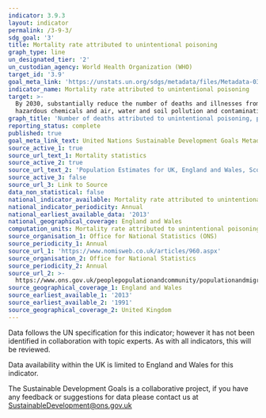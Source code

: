 ```yaml
---
indicator: 3.9.3
layout: indicator
permalink: /3-9-3/
sdg_goal: '3'
title: Mortality rate attributed to unintentional poisoning
graph_type: line
un_designated_tier: '2'
un_custodian_agency: World Health Organization (WHO)
target_id: '3.9'
goal_meta_link: 'https://unstats.un.org/sdgs/metadata/files/Metadata-03-09-03.pdf'
indicator_name: Mortality rate attributed to unintentional poisoning
target: >-
  By 2030, substantially reduce the number of deaths and illnesses from
  hazardous chemicals and air, water and soil pollution and contamination
graph_title: 'Number of deaths attributed to unintentional poisoning, per million population'
reporting_status: complete
published: true
goal_meta_link_text: United Nations Sustainable Development Goals Metadata (pdf 213kB)
source_active_1: true
source_url_text_1: Mortality statistics
source_active_2: true
source_url_text_2: 'Population Estimates for UK, England and Wales, Scotland and Northern Ireland'
source_active_3: false
source_url_3: Link to Source
data_non_statistical: false
national_indicator_available: Mortality rate attributed to unintentional poisoning
national_indicator_periodicity: Annual
national_earliest_available_data: '2013'
national_geographical_coverage: England and Wales
computation_units: Mortality rate attributed to unintentional poisoning
source_organisation_1: Office for National Statistics (ONS)
source_periodicity_1: Annual
source_url_1: 'https://www.nomisweb.co.uk/articles/960.aspx'
source_organisation_2: Office for National Statistics
source_periodicity_2: Annual
source_url_2: >-
  https://www.ons.gov.uk/peoplepopulationandcommunity/populationandmigration/populationestimates/datasets/populationestimatesforukenglandandwalesscotlandandnorthernireland
source_geographical_coverage_1: England and Wales
source_earliest_available_1: '2013'
source_earliest_available_2: '1991'
source_geographical_coverage_2: United Kingdom
---
```

Data follows the UN specification for this indicator; however it has not been identified in collaboration with topic experts. As with all indicators, this will be reviewed.

Data availability within the UK is limited to England and Wales for this indicator.

The Sustainable Development Goals is a collaborative project, if you have any feedback or suggestions for data please contact us at <SustainableDevelopment@ons.gov.uk>
